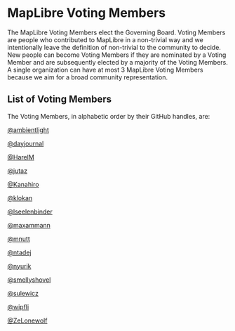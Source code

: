 # MapLibre Voting Members

The MapLibre Voting Members elect the Governing Board. Voting Members are people who contributed to MapLibre in a non-trivial way and we intentionally leave the definition of non-trivial to the community to decide. New people can become Voting Members if they are nominated by a Voting Member and are subsequently elected by a majority of the Voting Members. A single organization can have at most 3 MapLibre Voting Members because we aim for a broad community representation.

## List of Voting Members

The Voting Members, in alphabetic order by their GitHub handles, are:

[@ambientlight](https://github.com/ambientlight)

[@dayjournal](https://github.com/dayjournal)

[@HarelM](https://github.com/harelm)

[@jutaz](https://github.com/jutaz)

[@Kanahiro](https://github.com/Kanahiro)

[@klokan](https://github.com/klokan)

[@lseelenbinder](https://github.com/lseelenbinder)

[@maxammann](https://github.com/maxammann)

[@mnutt](https://github.com/mnutt)

[@ntadej](https://github.com/ntadej)

[@nyurik](https://github.com/nyurik)

[@smellyshovel](https://github.com/smellyshovel)

[@sulewicz](https://github.com/sulewicz)

[@wipfli](https://github.com/wipfli)

[@ZeLonewolf](https://github.com/ZeLonewolf)
